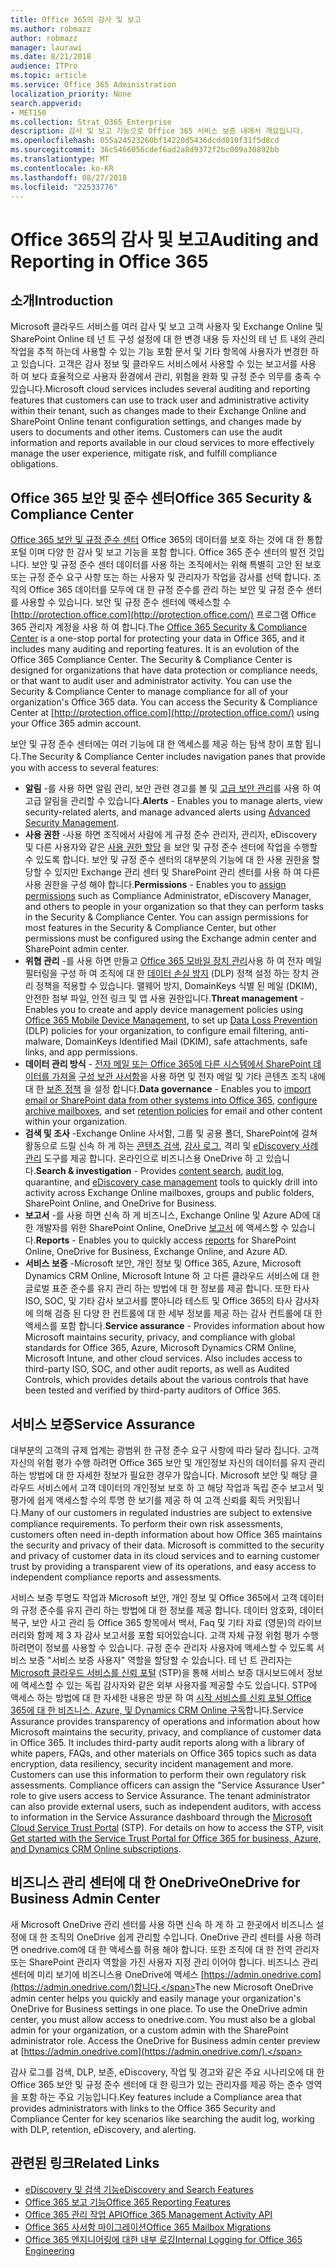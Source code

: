 ```yaml
---
title: Office 365의 감사 및 보고
ms.author: robmazz
author: robmazz
manager: laurawi
ms.date: 8/21/2018
audience: ITPro
ms.topic: article
ms.service: Office 365 Administration
localization_priority: None
search.appverid:
- MET150
ms.collection: Strat_O365_Enterprise
description: 감사 및 보고 기능으로 Office 365 서비스 보증 내에서 개요입니다.
ms.openlocfilehash: 055a24523260bf14220d5436dcdd010f31f5d8cd
ms.sourcegitcommit: 36c5466056cdef6ad2a8d9372f2bc009a30892bb
ms.translationtype: MT
ms.contentlocale: ko-KR
ms.lasthandoff: 08/27/2018
ms.locfileid: "22533776"
---
```

# <a name="auditing-and-reporting-in-office-365"></a><span data-ttu-id="444ef-103">Office 365의 감사 및 보고</span><span class="sxs-lookup"><span data-stu-id="444ef-103">Auditing and Reporting in Office 365</span></span>

## <a name="introduction"></a><span data-ttu-id="444ef-104">소개</span><span class="sxs-lookup"><span data-stu-id="444ef-104">Introduction</span></span>
<span data-ttu-id="444ef-p101">Microsoft 클라우드 서비스를 여러 감사 및 보고 고객 사용자 및 Exchange Online 및 SharePoint Online 테 넌 트 구성 설정에 대 한 변경 내용 등 자신의 테 넌 트 내의 관리 작업을 추적 하는데 사용할 수 있는 기능 포함 문서 및 기타 항목에 사용자가 변경한 하 고 있습니다. 고객은 감사 정보 및 클라우드 서비스에서 사용할 수 있는 보고서를 사용 하 여 보다 효율적으로 사용자 환경에서 관리, 위험을 완화 및 규정 준수 의무를 충족 수 있습니다.</span><span class="sxs-lookup"><span data-stu-id="444ef-p101">Microsoft cloud services includes several auditing and reporting features that customers can use to track user and administrative activity within their tenant, such as changes made to their Exchange Online and SharePoint Online tenant configuration settings, and changes made by users to documents and other items. Customers can use the audit information and reports available in our cloud services to more effectively manage the user experience, mitigate risk, and fulfill compliance obligations.</span></span>

## <a name="office-365-security--compliance-center"></a><span data-ttu-id="444ef-107">Office 365 보안 및 준수 센터</span><span class="sxs-lookup"><span data-stu-id="444ef-107">Office 365 Security & Compliance Center</span></span>
<span data-ttu-id="444ef-p102">[Office 365 보안 및 규정 준수 센터](https://support.office.com/article/Go-to-the-Office-365-Security-Compliance-Center-7e696a40-b86b-4a20-afcc-559218b7b1b8) Office 365의 데이터를 보호 하는 것에 대 한 통합 포털 이며 다양 한 감사 및 보고 기능을 포함 합니다. Office 365 준수 센터의 발전 것입니다. 보안 및 규정 준수 센터 데이터를 사용 하는 조직에서는 위해 특별히 고안 된 보호 또는 규정 준수 요구 사항 또는 하는 사용자 및 관리자가 작업을 감사를 선택 합니다. 조직의 Office 365 데이터를 모두에 대 한 규정 준수를 관리 하는 보안 및 규정 준수 센터를 사용할 수 있습니다. 보안 및 규정 준수 센터에 액세스할 수 [http://protection.office.com](http://protection.office.com/) 프로그램 Office 365 관리자 계정을 사용 하 여 합니다.</span><span class="sxs-lookup"><span data-stu-id="444ef-p102">The [Office 365 Security & Compliance Center](https://support.office.com/article/Go-to-the-Office-365-Security-Compliance-Center-7e696a40-b86b-4a20-afcc-559218b7b1b8) is a one-stop portal for protecting your data in Office 365, and it includes many auditing and reporting features. It is an evolution of the Office 365 Compliance Center. The Security & Compliance Center is designed for organizations that have data protection or compliance needs, or that want to audit user and administrator activity. You can use the Security & Compliance Center to manage compliance for all of your organization's Office 365 data. You can access the Security & Compliance Center at [http://protection.office.com](http://protection.office.com/) using your Office 365 admin account.</span></span>

<span data-ttu-id="444ef-113">보안 및 규정 준수 센터에는 여러 기능에 대 한 액세스를 제공 하는 탐색 창이 포함 됩니다.</span><span class="sxs-lookup"><span data-stu-id="444ef-113">The Security & Compliance Center includes navigation panes that provide you with access to several features:</span></span>
- <span data-ttu-id="444ef-114">**알림** -를 사용 하면 알림 관리, 보안 관련 경고를 볼 및 [고급 보안 관리](https://support.office.com/article/overview-of-office-365-cloud-app-security-81f0ee9a-9645-45ab-ba56-de9cbccab475)를 사용 하 여 고급 알림을 관리할 수 있습니다.</span><span class="sxs-lookup"><span data-stu-id="444ef-114">**Alerts** - Enables you to manage alerts, view security-related alerts, and manage advanced alerts using [Advanced Security Management](https://support.office.com/article/overview-of-office-365-cloud-app-security-81f0ee9a-9645-45ab-ba56-de9cbccab475).</span></span> 
- <span data-ttu-id="444ef-p103">**사용 권한** -사용 하면 조직에서 사람에 게 규정 준수 관리자, 관리자, eDiscovery 및 다른 사용자와 같은 [사용 권한 할당](https://support.office.com/article/Give-users-access-to-the-Office-365-Security-Compliance-Center-2cfce2c8-20c5-47f9-afc4-24b059c1bd76) 을 보안 및 규정 준수 센터에 작업을 수행할 수 있도록 합니다. 보안 및 규정 준수 센터의 대부분의 기능에 대 한 사용 권한을 할당할 수 있지만 Exchange 관리 센터 및 SharePoint 관리 센터를 사용 하 여 다른 사용 권한을 구성 해야 합니다.</span><span class="sxs-lookup"><span data-stu-id="444ef-p103">**Permissions** - Enables you to [assign permissions](https://support.office.com/article/Give-users-access-to-the-Office-365-Security-Compliance-Center-2cfce2c8-20c5-47f9-afc4-24b059c1bd76) such as Compliance Administrator, eDiscovery Manager, and others to people in your organization so that they can perform tasks in the Security & Compliance Center. You can assign permissions for most features in the Security & Compliance Center, but other permissions must be configured using the Exchange admin center and SharePoint admin center.</span></span>
- <span data-ttu-id="444ef-117">**위협 관리** -를 사용 하면 만들고 [Office 365 모바일 장치 관리](https://support.office.com/article/Overview-of-Mobile-Device-Management-for-Office-365-faa7d8e5-645d-4d59-839c-c8d4c1869e4a)사용 하 여 전자 메일 필터링을 구성 하 여 조직에 대 한 [데이터 손실 방지](https://support.office.com/article/Overview-of-data-loss-prevention-policies-1966b2a7-d1e2-4d92-ab61-42efbb137f5e) (DLP) 정책 설정 하는 장치 관리 정책을 적용할 수 있습니다. 맬웨어 방지, DomainKeys 식별 된 메일 (DKIM), 안전한 첨부 파일, 안전 링크 및 앱 사용 권한입니다.</span><span class="sxs-lookup"><span data-stu-id="444ef-117">**Threat management** - Enables you to create and apply device management policies using [Office 365 Mobile Device Management](https://support.office.com/article/Overview-of-Mobile-Device-Management-for-Office-365-faa7d8e5-645d-4d59-839c-c8d4c1869e4a), to set up [Data Loss Prevention](https://support.office.com/article/Overview-of-data-loss-prevention-policies-1966b2a7-d1e2-4d92-ab61-42efbb137f5e) (DLP) policies for your organization, to configure email filtering, anti-malware, DomainKeys Identified Mail (DKIM), safe attachments, safe links, and app permissions.</span></span>
- <span data-ttu-id="444ef-118">**데이터 관리 방식** - [전자 메일 또는 Office 365에 다른 시스템에서 SharePoint 데이터를 가져올](https://support.office.com/article/Import-PST-files-or-SharePoint-data-to-Office-365-ba688e0a-0fcb-4bd7-8e57-2b669564ea84) [구성 보관 사서함](https://support.office.com/article/Enable-archive-mailboxes-in-the-Office-365-Security-Compliance-Center-268a109e-7843-405b-bb3d-b9393b2342ce)을 사용 하면 및 전자 메일 및 기타 콘텐츠 조직 내에 대 한 [보존 정책](https://support.office.com/article/Retention-in-the-Office-365-Security-Compliance-Center-2a0fc432-f18c-45aa-a539-30ab035c608c) 을 설정 합니다.</span><span class="sxs-lookup"><span data-stu-id="444ef-118">**Data governance** - Enables you to [import email or SharePoint data from other systems into Office 365](https://support.office.com/article/Import-PST-files-or-SharePoint-data-to-Office-365-ba688e0a-0fcb-4bd7-8e57-2b669564ea84), [configure archive mailboxes](https://support.office.com/article/Enable-archive-mailboxes-in-the-Office-365-Security-Compliance-Center-268a109e-7843-405b-bb3d-b9393b2342ce), and set [retention policies](https://support.office.com/article/Retention-in-the-Office-365-Security-Compliance-Center-2a0fc432-f18c-45aa-a539-30ab035c608c) for email and other content within your organization.</span></span>
- <span data-ttu-id="444ef-119">**검색 및 조사** -Exchange Online 사서함, 그룹 및 공용 폴더, SharePoint에 걸쳐 활동으로 드릴 신속 하 게 하는 [콘텐츠 검색](https://support.office.com/article/Run-a-Content-Search-in-the-Office-365-Security-Compliance-Center-61852fd9-fe8a-4880-a339-cb19ed3bff4a), [감사 로그](https://support.office.com/article/Search-the-audit-log-in-the-Office-365-Security-Compliance-Center-0d4d0f35-390b-4518-800e-0c7ec95e946c), 격리 및 [eDiscovery 사례 관리](https://support.office.com/article/Manage-eDiscovery-cases-in-the-Office-365-Security-Compliance-Center-edea80d6-20a7-40fb-b8c4-5e8c8395f6da) 도구를 제공 합니다. 온라인으로 비즈니스용 OneDrive 하 고 있습니다.</span><span class="sxs-lookup"><span data-stu-id="444ef-119">**Search & investigation** - Provides [content search](https://support.office.com/article/Run-a-Content-Search-in-the-Office-365-Security-Compliance-Center-61852fd9-fe8a-4880-a339-cb19ed3bff4a), [audit log](https://support.office.com/article/Search-the-audit-log-in-the-Office-365-Security-Compliance-Center-0d4d0f35-390b-4518-800e-0c7ec95e946c), quarantine, and [eDiscovery case management](https://support.office.com/article/Manage-eDiscovery-cases-in-the-Office-365-Security-Compliance-Center-edea80d6-20a7-40fb-b8c4-5e8c8395f6da) tools to quickly drill into activity across Exchange Online mailboxes, groups and public folders, SharePoint Online, and OneDrive for Business.</span></span>
- <span data-ttu-id="444ef-120">**보고서** -를 사용 하면 신속 하 게 비즈니스, Exchange Online 및 Azure AD에 대 한 개발자를 위한 SharePoint Online, OneDrive [보고서](https://support.office.com/article/Reports-in-the-Office-365-Security-Compliance-Center-7acd33ce-1ec8-49fb-b625-43bac7b58c5a) 에 액세스할 수 있습니다.</span><span class="sxs-lookup"><span data-stu-id="444ef-120">**Reports** - Enables you to quickly access [reports](https://support.office.com/article/Reports-in-the-Office-365-Security-Compliance-Center-7acd33ce-1ec8-49fb-b625-43bac7b58c5a) for SharePoint Online, OneDrive for Business, Exchange Online, and Azure AD.</span></span>
- <span data-ttu-id="444ef-p104">**서비스 보증** -Microsoft 보안, 개인 정보 및 Office 365, Azure, Microsoft Dynamics CRM Online, Microsoft Intune 하 고 다른 클라우드 서비스에 대 한 글로벌 표준 준수를 유지 관리 하는 방법에 대 한 정보를 제공 합니다. 또한 타사 ISO, SOC, 및 기타 감사 보고서를 뿐아니라 테스트 및 Office 365의 타사 감사자에 의해 검증 된 다양 한 컨트롤에 대 한 세부 정보를 제공 하는 감사 컨트롤에 대 한 액세스를 포함 합니다.</span><span class="sxs-lookup"><span data-stu-id="444ef-p104">**Service assurance** - Provides information about how Microsoft maintains security, privacy, and compliance with global standards for Office 365, Azure, Microsoft Dynamics CRM Online, Microsoft Intune, and other cloud services. Also includes access to third-party ISO, SOC, and other audit reports, as well as Audited Controls, which provides details about the various controls that have been tested and verified by third-party auditors of Office 365.</span></span>

## <a name="service-assurance"></a><span data-ttu-id="444ef-123">서비스 보증</span><span class="sxs-lookup"><span data-stu-id="444ef-123">Service Assurance</span></span>
<span data-ttu-id="444ef-p105">대부분의 고객의 규제 업계는 광범위 한 규정 준수 요구 사항에 따라 달라 집니다. 고객 자신의 위험 평가 수행 하려면 Office 365 보안 및 개인정보 자신의 데이터를 유지 관리 하는 방법에 대 한 자세한 정보가 필요한 경우가 많습니다. Microsoft 보안 및 해당 클라우드 서비스에서 고객 데이터의 개인정보 보호 하 고 해당 작업과 독립 준수 보고서 및 평가에 쉽게 액세스할 수의 투명 한 보기를 제공 하 여 고객 신뢰를 획득 커밋됩니다.</span><span class="sxs-lookup"><span data-stu-id="444ef-p105">Many of our customers in regulated industries are subject to extensive compliance requirements. To perform their own risk assessments, customers often need in-depth information about how Office 365 maintains the security and privacy of their data. Microsoft is committed to the security and privacy of customer data in its cloud services and to earning customer trust by providing a transparent view of its operations, and easy access to independent compliance reports and assessments.</span></span>

<span data-ttu-id="444ef-p106">서비스 보증 투명도 작업과 Microsoft 보안, 개인 정보 및 Office 365에서 고객 데이터의 규정 준수를 유지 관리 하는 방법에 대 한 정보를 제공 합니다. 데이터 암호화, 데이터 복구, 보안 사고 관리 등 Office 365 항목에서 백서, Faq 및 기타 자료 (영문)의 라이브러리와 함께 제 3 자 감사 보고서를 포함 되어있습니다. 고객 자체 규정 위험 평가 수행 하려면이 정보를 사용할 수 있습니다. 규정 준수 관리자 사용자에 액세스할 수 있도록 서비스 보증 "서비스 보증 사용자" 역할을 할당할 수 있습니다. 테 넌 트 관리자는 [Microsoft 클라우드 서비스를 신뢰 포털](http://aka.ms/STP) (STP)을 통해 서비스 보증 대시보드에서 정보에 액세스할 수 있는 독립 감사자와 같은 외부 사용자를 제공할 수도 있습니다. STP에 액세스 하는 방법에 대 한 자세한 내용은 방문 하 여 [시작 서비스를 신뢰 포털 Office 365에 대 한 비즈니스, Azure, 및 Dynamics CRM Online 구독](http://aka.ms/STPHelp)합니다.</span><span class="sxs-lookup"><span data-stu-id="444ef-p106">Service Assurance provides transparency of operations and information about how Microsoft maintains the security, privacy, and compliance of customer data in Office 365. It includes third-party audit reports along with a library of white papers, FAQs, and other materials on Office 365 topics such as data encryption, data resiliency, security incident management and more. Customers can use this information to perform their own regulatory risk assessments. Compliance officers can assign the "Service Assurance User" role to give users access to Service Assurance. The tenant administrator can also provide external users, such as independent auditors, with access to information in the Service Assurance dashboard through the [Microsoft Cloud Service Trust Portal](http://aka.ms/STP) (STP). For details on how to access the STP, visit [Get started with the Service Trust Portal for Office 365 for business, Azure, and Dynamics CRM Online subscriptions](http://aka.ms/STPHelp).</span></span>

## <a name="onedrive-for-business-admin-center"></a><span data-ttu-id="444ef-133">비즈니스 관리 센터에 대 한 OneDrive</span><span class="sxs-lookup"><span data-stu-id="444ef-133">OneDrive for Business Admin Center</span></span>
<span data-ttu-id="444ef-p107">새 Microsoft OneDrive 관리 센터를 사용 하면 신속 하 게 하 고 한곳에서 비즈니스 설정에 대 한 조직의 OneDrive 쉽게 관리할 수입니다. OneDrive 관리 센터를 사용 하려면 onedrive.com에 대 한 액세스를 허용 해야 합니다. 또한 조직에 대 한 전역 관리자 또는 SharePoint 관리자 역할을 가진 사용자 지정 관리 이어야 합니다. 비즈니스 관리 센터에 미리 보기에 비즈니스용 OneDrive에 액세스 [https://admin.onedrive.com](https://admin.onedrive.com/)합니다.</span><span class="sxs-lookup"><span data-stu-id="444ef-p107">The new Microsoft OneDrive admin center helps you quickly and easily manage your organization's OneDrive for Business settings in one place. To use the OneDrive admin center, you must allow access to onedrive.com. You must also be a global admin for your organization, or a custom admin with the SharePoint administrator role. Access the OneDrive for Business admin center preview at [https://admin.onedrive.com](https://admin.onedrive.com/).</span></span>

<span data-ttu-id="444ef-138">감사 로그를 검색, DLP, 보존, eDiscovery, 작업 및 경고와 같은 주요 시나리오에 대 한 Office 365 보안 및 규정 준수 센터에 대 한 링크가 있는 관리자를 제공 하는 준수 영역을 포함 하는 주요 기능입니다.</span><span class="sxs-lookup"><span data-stu-id="444ef-138">Key features include a Compliance area that provides administrators with links to the Office 365 Security and Compliance Center for key scenarios like searching the audit log, working with DLP, retention, eDiscovery, and alerting.</span></span>

## <a name="related-links"></a><span data-ttu-id="444ef-139">관련된 링크</span><span class="sxs-lookup"><span data-stu-id="444ef-139">Related Links</span></span>
- [<span data-ttu-id="444ef-140">eDiscovery 및 검색 기능</span><span class="sxs-lookup"><span data-stu-id="444ef-140">eDiscovery and Search Features</span></span>](office-365-ediscovery-and-search-features.md)
- [<span data-ttu-id="444ef-141">Office 365 보고 기능</span><span class="sxs-lookup"><span data-stu-id="444ef-141">Office 365 Reporting Features</span></span>](office-365-reporting-features.md)
- [<span data-ttu-id="444ef-142">Office 365 관리 작업 API</span><span class="sxs-lookup"><span data-stu-id="444ef-142">Office 365 Management Activity API</span></span>](office-365-management-activity-api.md)
- [<span data-ttu-id="444ef-143">Office 365 사서함 마이그레이션</span><span class="sxs-lookup"><span data-stu-id="444ef-143">Office 365 Mailbox Migrations</span></span>](office-365-mailbox-migrations.md)
- [<span data-ttu-id="444ef-144">Office 365 엔지니어링에 대한 내부 로깅</span><span class="sxs-lookup"><span data-stu-id="444ef-144">Internal Logging for Office 365 Engineering</span></span>](office-365-internal-logging.md)